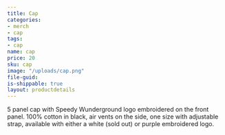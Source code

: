 ```yaml
---
title: Cap
categories:
- merch
- cap
tags:
- cap
name: cap
price: 20
sku: cap
image: "/uploads/cap.png"
file-guid: 
is-shippable: true
layout: productdetails
---
```


5 panel cap with Speedy Wunderground logo embroidered on the front panel. 100% cotton in black, air vents on the side, one size with adjustable strap, available with either a white (sold out) or purple embroidered logo. 